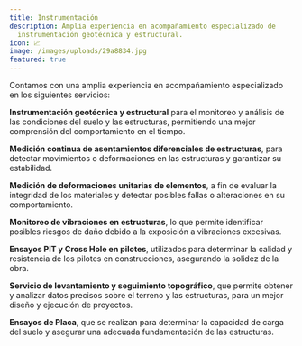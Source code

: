 ```yaml
---
title: Instrumentación
description: Amplia experiencia en acompañamiento especializado de
  instrumentación geotécnica y estructural.
icon: 📈
image: /images/uploads/29a8834.jpg
featured: true
---
```

Contamos con una amplia experiencia en acompañamiento especializado en los siguientes servicios:

**Instrumentación geotécnica y estructural** para el monitoreo y análisis de las condiciones del suelo y las estructuras, permitiendo una mejor comprensión del comportamiento en el tiempo.

**Medición continua de asentamientos diferenciales de estructuras**, para detectar movimientos o deformaciones en las estructuras y garantizar su estabilidad.

**Medición de deformaciones unitarias de elementos**, a fin de evaluar la integridad de los materiales y detectar posibles fallas o alteraciones en su comportamiento.

**Monitoreo de vibraciones en estructuras**, lo que permite identificar posibles riesgos de daño debido a la exposición a vibraciones excesivas.

**Ensayos PIT y Cross Hole en pilotes**, utilizados para determinar la calidad y resistencia de los pilotes en construcciones, asegurando la solidez de la obra.

**Servicio de levantamiento y seguimiento topográfico**, que permite obtener y analizar datos precisos sobre el terreno y las estructuras, para un mejor diseño y ejecución de proyectos.

**Ensayos de Placa**, que se realizan para determinar la capacidad de carga del suelo y asegurar una adecuada fundamentación de las estructuras.
